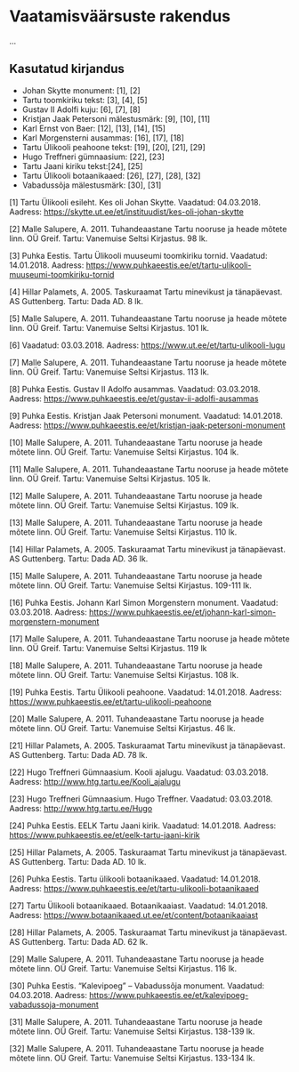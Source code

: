 # Vaatamisväärsuste rakendus

...

## Kasutatud kirjandus

* Johan Skytte monument: [1], [2]
* Tartu toomkiriku tekst: [3], [4], [5]
* Gustav II Adolfi kuju: [6], [7], [8]
* Kristjan Jaak Petersoni mälestusmärk: [9], [10], [11]
* Karl Ernst von Baer: [12], [13], [14], [15]
* Karl Morgensterni ausammas: [16], [17], [18]
* Tartu Ülikooli peahoone tekst: [19], [20], [21], [29]
* Hugo Treffneri gümnaasium: [22], [23]
* Tartu Jaani kiriku tekst:[24], [25]
* Tartu Ülikooli botaanikaaed: [26], [27], [28], [32]
* Vabadussõja mälestusmärk: [30], [31]



[1] Tartu Ülikooli esileht. Kes oli Johan Skytte. Vaadatud: 04.03.2018. Aadress: https://skytte.ut.ee/et/instituudist/kes-oli-johan-skytte

[2] Malle Salupere, A. 2011. Tuhandeaastane Tartu nooruse ja heade mõtete linn. OÜ Greif. Tartu: Vanemuise Seltsi Kirjastus. 98 lk.

[3] Puhka Eestis. Tartu Ülikooli muuseumi toomkiriku tornid. Vaadatud: 14.01.2018. Aadress: https://www.puhkaeestis.ee/et/tartu-ulikooli-muuseumi-toomkiriku-tornid

[4] Hillar Palamets, A. 2005. Taskuraamat Tartu minevikust ja tänapäevast. AS Guttenberg. Tartu: Dada AD. 8 lk.

[5] Malle Salupere, A. 2011. Tuhandeaastane Tartu nooruse ja heade mõtete linn. OÜ Greif. Tartu: Vanemuise Seltsi Kirjastus. 101 lk.

[6] Vaadatud: 03.03.2018. Aadress: https://www.ut.ee/et/tartu-ulikooli-lugu

[7] Malle Salupere, A. 2011. Tuhandeaastane Tartu nooruse ja heade mõtete linn. OÜ Greif. Tartu: Vanemuise Seltsi Kirjastus. 113 lk.

[8] Puhka Eestis. Gustav II Adolfo ausammas. Vaadatud: 03.03.2018. Aadress: https://www.puhkaeestis.ee/et/gustav-ii-adolfi-ausammas

[9] Puhka Eestis. Kristjan Jaak Petersoni monument. Vaadatud: 14.01.2018. Aadress: https://www.puhkaeestis.ee/et/kristjan-jaak-petersoni-monument

[10] Malle Salupere, A. 2011. Tuhandeaastane Tartu nooruse ja heade mõtete linn. OÜ Greif. Tartu: Vanemuise Seltsi Kirjastus. 104 lk.

[11] Malle Salupere, A. 2011. Tuhandeaastane Tartu nooruse ja heade mõtete linn. OÜ Greif. Tartu: Vanemuise Seltsi Kirjastus. 105 lk.

[12] Malle Salupere, A. 2011. Tuhandeaastane Tartu nooruse ja heade mõtete linn. OÜ Greif. Tartu: Vanemuise Seltsi Kirjastus. 109 lk.

[13] Malle Salupere, A. 2011. Tuhandeaastane Tartu nooruse ja heade mõtete linn. OÜ Greif. Tartu: Vanemuise Seltsi Kirjastus. 110 lk.

[14] Hillar Palamets, A. 2005. Taskuraamat Tartu minevikust ja tänapäevast. AS Guttenberg. Tartu: Dada AD. 36 lk.

[15] Malle Salupere, A. 2011. Tuhandeaastane Tartu nooruse ja heade mõtete linn. OÜ Greif. Tartu: Vanemuise Seltsi Kirjastus. 109-111 lk.

[16] Puhka Eestis. Johann Karl Simon Morgenstern monument. Vaadatud: 03.03.2018. Aadress: https://www.puhkaeestis.ee/et/johann-karl-simon-morgenstern-monument

[17] Malle Salupere, A. 2011. Tuhandeaastane Tartu nooruse ja heade mõtete linn. OÜ Greif. Tartu: Vanemuise Seltsi Kirjastus. 119 lk

[18] Malle Salupere, A. 2011. Tuhandeaastane Tartu nooruse ja heade mõtete linn. OÜ Greif. Tartu: Vanemuise Seltsi Kirjastus. 108 lk.

[19] Puhka Eestis. Tartu Ülikooli peahoone. Vaadatud: 14.01.2018. Aadress: https://www.puhkaeestis.ee/et/tartu-ulikooli-peahoone

[20] Malle Salupere, A. 2011. Tuhandeaastane Tartu nooruse ja heade mõtete linn. OÜ Greif. Tartu: Vanemuise Seltsi Kirjastus. 46 lk.

[21] Hillar Palamets, A. 2005. Taskuraamat Tartu minevikust ja tänapäevast. AS Guttenberg. Tartu: Dada AD. 78 lk.

[22] Hugo Treffneri Gümnaasium. Kooli ajalugu. Vaadatud: 03.03.2018. Aadress: http://www.htg.tartu.ee/Kooli_ajalugu

[23] Hugo Treffneri Gümnaasium. Hugo Treffner. Vaadatud: 03.03.2018. Aadress: http://www.htg.tartu.ee/Hugo

[24] Puhka Eestis. EELK Tartu Jaani kirik. Vaadatud: 14.01.2018. Aadress: https://www.puhkaeestis.ee/et/eelk-tartu-jaani-kirik

[25] Hillar Palamets, A. 2005. Taskuraamat Tartu minevikust ja tänapäevast. AS Guttenberg. Tartu: Dada AD. 10 lk.

[26] Puhka Eestis. Tartu ülikooli botaanikaaed. Vaadatud: 14.01.2018. Aadress: https://www.puhkaeestis.ee/et/tartu-ulikooli-botaanikaaed

[27] Tartu Ülikooli botaanikaaed. Botaanikaaiast. Vaadatud: 14.01.2018. Aadress: https://www.botaanikaaed.ut.ee/et/content/botaanikaaiast

[28] Hillar Palamets, A. 2005. Taskuraamat Tartu minevikust ja tänapäevast. AS Guttenberg. Tartu: Dada AD. 62 lk.

[29] Malle Salupere, A. 2011. Tuhandeaastane Tartu nooruse ja heade mõtete linn. OÜ Greif. Tartu: Vanemuise Seltsi Kirjastus. 116 lk.

[30] Puhka Eestis. “Kalevipoeg” – Vabadussõja monument. Vaadatud: 04.03.2018. Aadress: https://www.puhkaeestis.ee/et/kalevipoeg-vabadussoja-monument

[31] Malle Salupere, A. 2011. Tuhandeaastane Tartu nooruse ja heade mõtete linn. OÜ Greif. Tartu: Vanemuise Seltsi Kirjastus. 138-139 lk.

[32] Malle Salupere, A. 2011. Tuhandeaastane Tartu nooruse ja heade mõtete linn. OÜ Greif. Tartu: Vanemuise Seltsi Kirjastus. 133-134 lk.